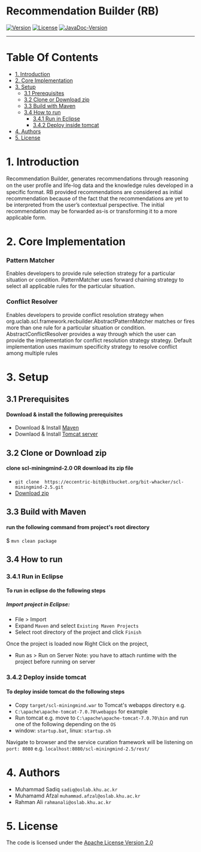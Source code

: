 # Recommendation Builder (RB)
[![Version](https://img.shields.io/badge/mining%20minds-version%202.5-green.svg)](http://www.miningminds.re.kr/english/)
[![License](https://img.shields.io/badge/Apache%20License%20-Version%202.0-yellowgreen.svg)](https://www.apache.org/licenses/LICENSE-2.0)
[![JavaDoc-Version](https://img.shields.io/badge/JavaDoc-Version%202.5-green.svg)](https://ubiquitous-computing-lab.github.io/mining-minds/doc/sl-doc/uiux-authoring-tool/JavaDoc/index.html)

--------------------------

# Table Of Contents
- [1. Introduction](#1-introduction)
- [2. Core Implementation](#2-core-implementation)
- [3. Setup](#2-setup)
  - [3.1 Prerequisites](#2.1-prerequisites)
  - [3.2 Clone or Download zip](#2.2-clone-or-download-zip)
  - [3.3 Build with Maven](#2.3-build-with-maven)
  - [3.4 How to run](#2.4-how-to-run)
    - [3.4.1 Run in Eclipse](#2.4.1-run-in-eclipse)
    - [3.4.2 Deploy inside tomcat](#2.4.2-deploy-inside-tomcat)
- [4. Authors](#4-authors)
- [5. License](#5-license)
  
# 1. Introduction
Recommendation Builder, generates recommendations through reasoning on the user proﬁle and life-log data and the knowledge rules developed in a specific format. RB provided recommendations are considered as initial recommendation because of the fact that the recommendations are yet to be interpreted from the user’s contextual perspective. The initial recommendation may be forwarded as-is or transforming it to a more applicable form.

# 2. Core Implementation

### Pattern Matcher
Enables developers to provide rule selection strategy for a particular situation or condition. PatternMatcher uses forward chaining strategy to select all applicable rules for the particular situation.

### Conflict Resolver
Enables developers to provide conflict resolution strategy when org.uclab.scl.framework.recbuilder.AbstractPatternMatcher matches or fires more than one rule for a particular situation or condition. AbstractConflictResolver provides a way through which the user can provide the implementation for  conflict resolution strategy strategy. Default implementation uses maximum specificity strategy to resolve conflict among multiple rules
     
# 3. Setup
## 3.1 Prerequisites
#### Download & install the following prerequisites
- Download & Install [Maven]([https://www.apache.org/dyn/closer.cgi)
- Downlaod & Install [Tomcat server](http://tomcat.apache.org/)

## 3.2 Clone or Download zip
#### clone scl-miningmind-2.0 OR download its zip file
* `git clone  https://eccentric-bit@bitbucket.org/bit-whacker/scl-miningmind-2.5.git`
* [Download zip](https://eccentric-bit@bitbucket.org/bit-whacker/scl-miningmind-2.5.git)

## 3.3 Build with Maven
#### run the following command from project's root directory
$ `mvn clean package`

## 3.4 How to run
### 3.4.1 Run in Eclipse
#### To run in eclipse do the following steps
##### Import project in Eclipse:
* File > Import 
* Expand `Maven` and select `Existing Maven Projects` 
* Select root directory of the project and click `Finish`

Once the project is loaded now Right Click on the project, 
* Run as > Run on Server
Note: you have to attach runtime with the project before running on server

### 3.4.2 Deploy inside tomcat
#### To deploy inside tomcat do the following steps
* Copy `target/scl-miningmind.war` to Tomcat's webapps directory e.g. 
* `C:\apache\apache-tomcat-7.0.70\webapps` for example
* Run tomcat e.g. move to `C:\apache\apache-tomcat-7.0.70\bin` and run one of the following depending on the `OS`
* window: `startup.bat`, linux: `startup.sh`

Navigate to browser and the service curation framework will be listening on `port: 8080`
e.g. `localhost:8080/scl-miningmind-2.5/rest/`

# 4. Authors

- Muhammad Sadiq  `sadiq@oslab.khu.ac.kr`
- Muhamamd Afzal  `muhammad.afzal@oslab.khu.ac.kr`
- Rahman Ali `rahmanali@oslab.khu.ac.kr`

# 5. License
The code is licensed under the [Apache License Version 2.0](http://www.apache.org/licenses/LICENSE-2.0)
